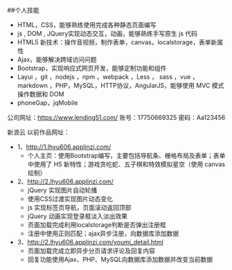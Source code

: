 
##个人技能
*	HTML，CSS，能够熟练使用完成各种静态页面编写
*	js , DOM , JQuery实现动态交互，动画，能够熟练手写原生 js 代码
*	HTML5 新技术：操作音视频，制作表单，canvas，localstorage，表单新属性
*	Ajax，能够解决跨域访问问题
*	Bootstrap，实现响应式网页开发，能够定制功能和组件
*	Layui ，git  ，nodejs ，npm ，webpack ，Less ， sass ，vue ，markdown ，PHP，MySQL，HTTP协议，AngularJS，能够使用 MVC 模式操作数据和 DOM
*	phoneGap，jqMobile

公司网址：https://www.lending51.com/  账号：17750669325	密码：Aa123456

新浪云 以前作品网址：
*	1、http://1.lhyu606.applinzi.com/
	- 个人主页：使用Bootstrap编写，主要包括导航条、栅格布局及表单；表单中使用了 H5 新特性；游戏贪吃蛇、五子棋和特效模拟星空（使用 canvas 绘制）
*	2、http://2.lhyu606.applinzi.com/
	- jQuery 实现图片自动轮播
	- 使用CSS过渡实现图片动态变化
	- js 实现标签页导航，页面滚动返回顶部
	- jQuery 动画实现登录框淡入淡出效果
	- 页面加载完成利用localstorage判断是否弹出注册框
	- 注册中使用正则匹配；ajax异步注册，向数据库添加数据
*	3、http://2.lhyu606.applinzi.com/youmi_detail.html
	- 页面加载完成立即异步分页请求评论及回复内容
	- 回复功能使用Ajax、PHP、MySQL向数据库添加数据并改变当前数据
#
